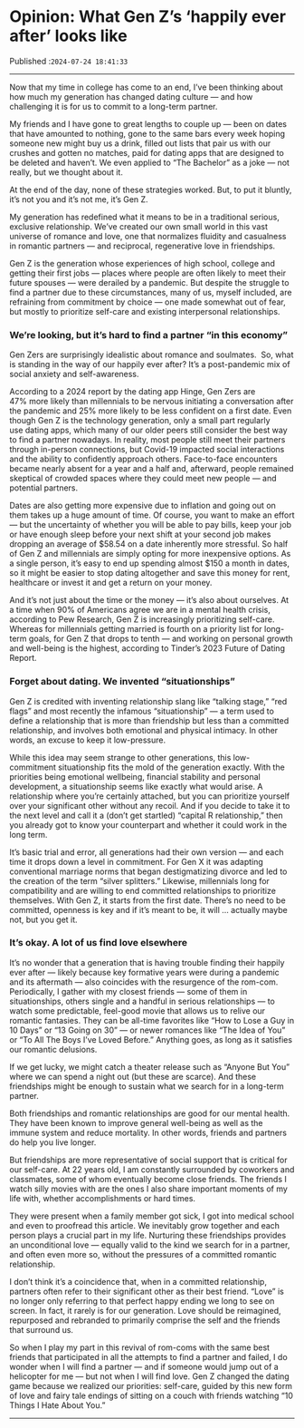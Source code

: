 # Opinion: What Gen Z’s ‘happily ever after’ looks like

Published :`2024-07-24 18:41:33`

---

Now that my time in college has come to an end, I’ve been thinking about how much my generation has changed dating culture — and how challenging it is for us to commit to a long-term partner.

My friends and I have gone to great lengths to couple up — been on dates that have amounted to nothing, gone to the same bars every week hoping someone new might buy us a drink, filled out lists that pair us with our crushes and gotten no matches, paid for dating apps that are designed to be deleted and haven’t. We even applied to “The Bachelor” as a joke — not really, but we thought about it.

At the end of the day, none of these strategies worked. But, to put it bluntly, it’s not you and it’s not me, it’s Gen Z.

My generation has redefined what it means to be in a traditional serious, exclusive relationship. We’ve created our own small world in this vast universe of romance and love, one that normalizes fluidity and casualness in romantic partners — and reciprocal, regenerative love in friendships.

Gen Z is the generation whose experiences of high school, college and getting their first jobs — places where people are often likely to meet their future spouses — were derailed by a pandemic. But despite the struggle to find a partner due to these circumstances, many of us, myself included, are refraining from commitment by choice — one made somewhat out of fear, but mostly to prioritize self-care and existing interpersonal relationships.

### We’re looking, but it’s hard to find a partner “in this economy”

Gen Zers are surprisingly idealistic about romance and soulmates.  So, what is standing in the way of our happily ever after? It’s a post-pandemic mix of social anxiety and self-awareness.

According to a 2024 report by the dating app Hinge, Gen Zers are 47% more likely than millennials to be nervous initiating a conversation after the pandemic and 25% more likely to be less confident on a first date. Even though Gen Z is the technology generation, only a small part regularly use dating apps, which many of our older peers still consider the best way to find a partner nowadays. In reality, most people still meet their partners through in-person connections, but Covid-19 impacted social interactions and the ability to confidently approach others. Face-to-face encounters became nearly absent for a year and a half and, afterward, people remained skeptical of crowded spaces where they could meet new people — and potential partners.

Dates are also getting more expensive due to inflation and going out on them takes up a huge amount of time. Of course, you want to make an effort — but the uncertainty of whether you will be able to pay bills, keep your job or have enough sleep before your next shift at your second job makes dropping an average of $58.54 on a date inherently more stressful. So half of Gen Z and millennials are simply opting for more inexpensive options. As a single person, it’s easy to end up spending almost $150 a month in dates, so it might be easier to stop dating altogether and save this money for rent, healthcare or invest it and get a return on your money.

And it’s not just about the time or the money — it’s also about ourselves. At a time when 90% of Americans agree we are in a mental health crisis, according to Pew Research, Gen Z is increasingly prioritizing self-care. Whereas for millennials getting married is fourth on a priority list for long-term goals, for Gen Z that drops to tenth — and working on personal growth and well-being is the highest, according to Tinder’s 2023 Future of Dating Report.

### Forget about dating. We invented “situationships”

Gen Z is credited with inventing relationship slang like “talking stage,” “red flags” and most recently the infamous “situationship” — a term used to define a relationship that is more than friendship but less than a committed relationship, and involves both emotional and physical intimacy. In other words, an excuse to keep it low-pressure.

While this idea may seem strange to other generations, this low-commitment situationship fits the mold of the generation exactly. With the priorities being emotional wellbeing, financial stability and personal development, a situationship seems like exactly what would arise. A relationship where you’re certainly attached, but you can prioritize yourself over your significant other without any recoil. And if you decide to take it to the next level and call it a (don’t get startled) “capital R relationship,” then you already got to know your counterpart and whether it could work in the long term.

It’s basic trial and error, all generations had their own version — and each time it drops down a level in commitment. For Gen X it was adapting conventional marriage norms that began destigmatizing divorce and led to the creation of the term “silver splitters.” Likewise, millennials long for compatibility and are willing to end committed relationships to prioritize themselves. With Gen Z, it starts from the first date. There’s no need to be committed, openness is key and if it’s meant to be, it will … actually maybe not, but you get it.

### It’s okay. A lot of us find love elsewhere

It’s no wonder that a generation that is having trouble finding their happily ever after —  likely because key formative years were during a pandemic and its aftermath — also coincides with the resurgence of the rom-com. Periodically, I gather with my closest friends — some of them in situationships, others single and a handful in serious relationships — to watch some predictable, feel-good movie that allows us to relive our romantic fantasies. They can be all-time favorites like “How to Lose a Guy in 10 Days” or “13 Going on 30” — or newer romances like “The Idea of You” or “To All The Boys I’ve Loved Before.” Anything goes, as long as it satisfies our romantic delusions.

If we get lucky, we might catch a theater release such as “Anyone But You” where we can spend a night out (but these are scarce). And these friendships might be enough to sustain what we search for in a long-term partner.

Both friendships and romantic relationships are good for our mental health. They have been known to improve general well-being as well as the immune system and reduce mortality. In other words, friends and partners do help you live longer.

But friendships are more representative of social support that is critical for our self-care. At 22 years old, I am constantly surrounded by coworkers and classmates, some of whom eventually become close friends. The friends I watch silly movies with are the ones I also share important moments of my life with, whether accomplishments or hard times.

They were present when a family member got sick, I got into medical school and even to proofread this article. We inevitably grow together and each person plays a crucial part in my life. Nurturing these friendships provides an unconditional love — equally valid to the kind we search for in a partner, and often even more so, without the pressures of a committed romantic relationship.

I don’t think it’s a coincidence that, when in a committed relationship, partners often refer to their significant other as their best friend. “Love” is no longer only referring to that perfect happy ending we long to see on screen. In fact, it rarely is for our generation. Love should be reimagined, repurposed and rebranded to primarily comprise the self and the friends that surround us.

So when I play my part in this revival of rom-coms with the same best friends that participated in all the attempts to find a partner and failed, I do wonder when I will find a partner —  and if someone would jump out of a helicopter for me — but not when I will find love. Gen Z changed the dating game because we realized our priorities: self-care, guided by this new form of love and fairy tale endings of sitting on a couch with friends watching “10 Things I Hate About You.”

---

